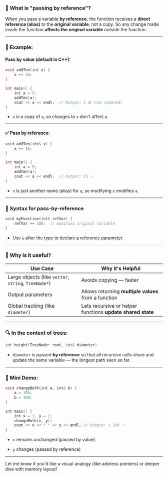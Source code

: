 ### 🔁 What is "passing by reference"?

When you pass a variable **by reference**, the function receives a **direct reference (alias)** to the **original variable**, not a copy. So any change made inside the function **affects the original variable** outside the function.

---

### 🧪 Example:

#### Pass by value (default in C++):

```cpp
void addTen(int x) {
    x += 10;
}

int main() {
    int a = 5;
    addTen(a);
    cout << a << endl;  // Output: 5 ❌ (not updated)
}
```

- `x` is a copy of `a`, so changes to `x` don't affect `a`.
    

---

#### ✅ Pass by reference:

```cpp
void addTen(int& x) {
    x += 10;
}

int main() {
    int a = 5;
    addTen(a);
    cout << a << endl;  // Output: 15 ✅
}
```

- `x` is just another name (alias) for `a`, so modifying `x` modifies `a`.
    

---

### 📌 Syntax for pass-by-reference

```cpp
void myFunction(int& refVar) {
    refVar += 100;  // modifies original variable
}
```

- Use `&` after the type to declare a reference parameter.
    

---

### 🧠 Why is it useful?

|Use Case|Why it's Helpful|
|---|---|
|Large objects (like `vector`, `string`, `TreeNode*`)|Avoids copying — faster|
|Output parameters|Allows returning **multiple values** from a function|
|Global tracking (like `diameter`)|Lets recursive or helper functions **update shared state**|

---

### 🔍 In the context of trees:

```cpp
int height(TreeNode* root, int& diameter)
```

- `diameter` is passed **by reference** so that all recursive calls share and update the same variable — the longest path seen so far.
    

---

### 🧪 Mini Demo:

```cpp
void changeBoth(int a, int& b) {
    a = 100;
    b = 100;
}

int main() {
    int x = 1, y = 2;
    changeBoth(x, y);
    cout << x << " " << y << endl; // Output: 1 100 ✅
}
```

- `x` remains unchanged (passed by value)
    
- `y` changes (passed by reference)
    

---

Let me know if you'd like a visual analogy (like address pointers) or deeper dive with memory layout!